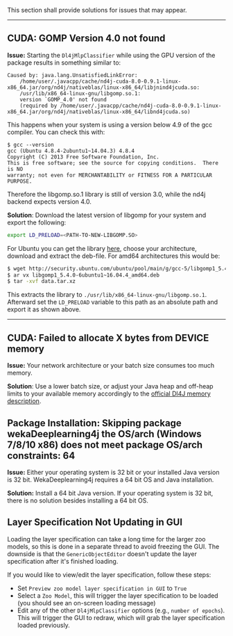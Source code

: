 This section shall provide solutions for issues that  may appear.

---------------------------------------------------------------
## CUDA: GOMP Version 4.0 not found

**Issue:** Starting the `Dl4jMlpClassifier` while using the GPU version of the package results in something similar to:
```
Caused by: java.lang.UnsatisfiedLinkError: 
    /home/user/.javacpp/cache/nd4j-cuda-8.0-0.9.1-linux-x86_64.jar/org/nd4j/nativeblas/linux-x86_64/libjnind4jcuda.so: 
    /usr/lib/x86_64-linux-gnu/libgomp.so.1: 
    version `GOMP_4.0' not found 
    (required by /home/user/.javacpp/cache/nd4j-cuda-8.0-0.9.1-linux-x86_64.jar/org/nd4j/nativeblas/linux-x86_64/libnd4jcuda.so)

```
This happens when your system is using a version below 4.9 of the gcc compiler. You can check this with:
```
$ gcc --version
gcc (Ubuntu 4.8.4-2ubuntu1~14.04.3) 4.8.4
Copyright (C) 2013 Free Software Foundation, Inc.
This is free software; see the source for copying conditions.  There is NO
warranty; not even for MERCHANTABILITY or FITNESS FOR A PARTICULAR PURPOSE.
```
Therefore the libgomp.so.1 library is still of version 3.0, while the nd4j backend expects version 4.0.

**Solution**: Download the latest version of libgomp for your system and export the following:
```bash
export LD_PRELOAD=<PATH-TO-NEW-LIBGOMP.SO>
```
For Ubuntu you can get the library [here](https://packages.ubuntu.com/xenial/libgomp1), choose your architecture, download and extract the deb-file. For amd64 architectures this would be:
```bash
$ wget http://security.ubuntu.com/ubuntu/pool/main/g/gcc-5/libgomp1_5.4.0-6ubuntu1~16.04.4_amd64.deb
$ ar vx libgomp1_5.4.0-6ubuntu1~16.04.4_amd64.deb
$ tar -xvf data.tar.xz
```
This extracts the library to `./usr/lib/x86_64-linux-gnu/libgomp.so.1`. Afterward set the `LD_PRELOAD` variable to this path as an absolute path and export it as shown above.

---------------------------------------------------------------
## CUDA: Failed to allocate X bytes from DEVICE memory

**Issue:** Your network architecture or your batch size consumes too much memory.

**Solution**: Use a lower batch size, or adjust your Java heap and off-heap limits to your available memory accordingly to the [official Dl4J memory description](https://deeplearning4j.org/memory).


## Package Installation: Skipping package wekaDeeplearning4j the OS/arch (Windows 7/8/10 x86) does not meet package OS/arch constraints: 64

**Issue:** Either your operating system is 32 bit or your installed Java version is 32 bit. WekaDeeplearning4j requires a 64 bit OS and Java installation.

**Solution:** Install a 64 bit Java version. If your operating system is 32 bit, there is no solution besides installing a 64 bit OS.

## Layer Specification Not Updating in GUI

Loading the layer specification can take a long time for the larger zoo models, so this
is done in a separate thread to avoid freezing the GUI. The downside is that the `GenericObjectEditor`
doesn't update the layer specification after it's finished loading.

If you would like to view/edit the layer specification, follow these steps:
- Set `Preview zoo model layer specification in GUI` to `True`
- Select a `Zoo Model`, this will trigger the layer specification to be loaded (you should see
an on-screen loading message)
- Edit any of the other `Dl4jMlpClassifier` options (e.g., `number of epochs`). This will trigger
the GUI to redraw, which will grab the layer specification loaded previously.